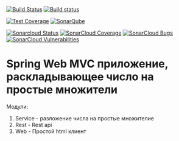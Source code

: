 [![Build Status](https://img.shields.io/travis/vlad-iv/prime/master.svg)](https://travis-ci.org/vlad-iv/prime)
[![Build status](https://img.shields.io/appveyor/ci/vlad-iv/prime/master.svg)](https://ci.appveyor.com/project/vlad-iv/prime/branch/master)

[![Test Coverage](https://img.shields.io/codecov/c/github/vlad-iv/prime.svg)](https://codecov.io/github/vlad-iv/prime?branch=master)
[![SonarQube](https://img.shields.io/badge/sonar-ok-green.svg)](https://sonarcloud.io/dashboard?id=app.prime%3Aprime)

[![Sonarcloud Status](https://sonarcloud.io/api/project_badges/measure?project=app.prime%3Aprime&metric=alert_status)](https://sonarcloud.io/dashboard?id=app.prime%3Aprime) 
[![SonarCloud Coverage](https://sonarcloud.io/api/project_badges/measure?project=app.prime%3Aprime&metric=coverage)](https://sonarcloud.io/component_measures/metric/coverage/list?id=app.prime%3Aprime)
[![SonarCloud Bugs](https://sonarcloud.io/api/project_badges/measure?project=app.prime%3Aprime&metric=bugs)](https://sonarcloud.io/component_measures/metric/reliability_rating/list?id=app.prime%3Aprime)
[![SonarCloud Vulnerabilities](https://sonarcloud.io/api/project_badges/measure?project=app.prime%3Aprime&metric=vulnerabilities)](https://sonarcloud.io/component_measures/metric/security_rating/list?id=app.prime%3Aprime)
# Spring Web MVC приложение, раскладывающее число на простые множители

Модули:
1. Service - разложение числа на простые множителие
2. Rest - Rest api
3. Web - Простой html клиент 
